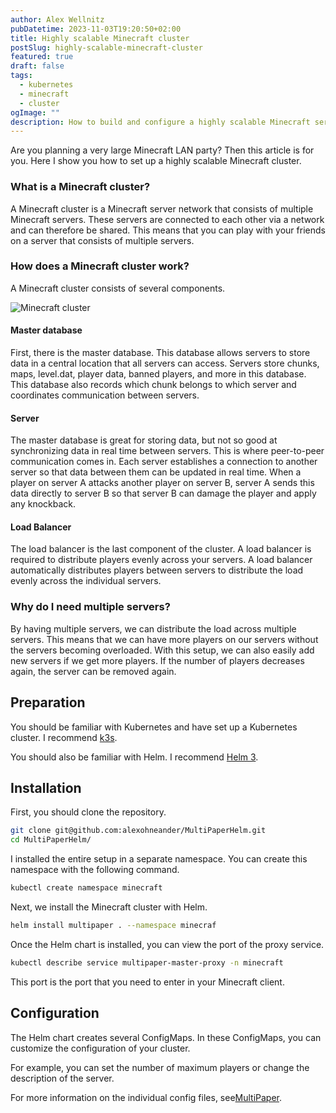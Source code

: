 ```yaml
---
author: Alex Wellnitz
pubDatetime: 2023-11-03T19:20:50+02:00
title: Highly scalable Minecraft cluster
postSlug: highly-scalable-minecraft-cluster
featured: true
draft: false
tags:
  - kubernetes
  - minecraft
  - cluster
ogImage: ""
description: How to build and configure a highly scalable Minecraft server
---
```

Are you planning a very large Minecraft LAN party? Then this article is for you. Here I show you how to set up a highly scalable Minecraft cluster.


### What is a Minecraft cluster?

A Minecraft cluster is a Minecraft server network that consists of multiple Minecraft servers. These servers are connected to each other via a network and can therefore be shared. This means that you can play with your friends on a server that consists of multiple servers.

### How does a Minecraft cluster work?

A Minecraft cluster consists of several components. 

<!-- Image -->
![Minecraft cluster](https://github.com/MultiPaper/MultiPaper/raw/main/assets/multipaper-diagram.jpg)

#### Master database
First, there is the master database. This database allows servers to store data in a central location that all servers can access. Servers store chunks, maps, level.dat, player data, banned players, and more in this database. This database also records which chunk belongs to which server and coordinates communication between servers.

#### Server
The master database is great for storing data, but not so good at synchronizing data in real time between servers. This is where peer-to-peer communication comes in. Each server establishes a connection to another server so that data between them can be updated in real time. When a player on server A attacks another player on server B, server A sends this data directly to server B so that server B can damage the player and apply any knockback.

#### Load Balancer
The load balancer is the last component of the cluster. A load balancer is required to distribute players evenly across your servers. A load balancer automatically distributes players between servers to distribute the load evenly across the individual servers.

### Why do I need multiple servers?
By having multiple servers, we can distribute the load across multiple servers. This means that we can have more players on our servers without the servers becoming overloaded. With this setup, we can also easily add new servers if we get more players. If the number of players decreases again, the server can be removed again.

## Preparation

You should be familiar with Kubernetes and have set up a Kubernetes cluster. I recommend [k3s](https://k3s.io/).

You should also be familiar with Helm. I recommend [Helm 3](https://helm.sh/docs/intro/install/).

## Installation

First, you should clone the repository.

```bash
git clone git@github.com:alexohneander/MultiPaperHelm.git
cd MultiPaperHelm/
```

I installed the entire setup in a separate namespace. You can create this namespace with the following command.

```bash
kubectl create namespace minecraft
```

Next, we install the Minecraft cluster with Helm.

```bash
helm install multipaper . --namespace minecraf
```

Once the Helm chart is installed, you can view the port of the proxy service.

```bash
kubectl describe service multipaper-master-proxy -n minecraft
```

This port is the port that you need to enter in your Minecraft client.

## Configuration

The Helm chart creates several ConfigMaps. In these ConfigMaps, you can customize the configuration of your cluster.

For example, you can set the number of maximum players or change the description of the server.

For more information on the individual config files, see[MultiPaper](https://github.com/MultiPaper/MultiPaper).
